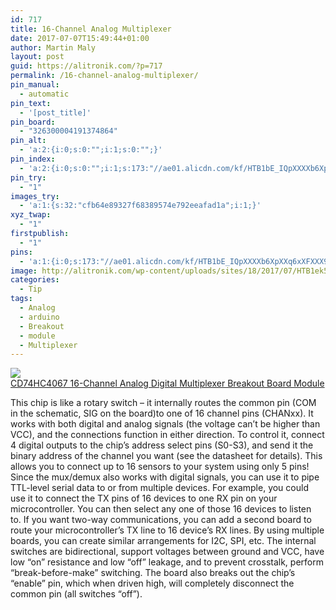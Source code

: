 ```yaml
---
id: 717
title: 16-Channel Analog Multiplexer
date: 2017-07-07T15:49:44+01:00
author: Martin Maly
layout: post
guid: https://alitronik.com/?p=717
permalink: /16-channel-analog-multiplexer/
pin_manual:
  - automatic
pin_text:
  - '[post_title]'
pin_board:
  - "326300004191374864"
pin_alt:
  - 'a:2:{i:0;s:0:"";i:1;s:0:"";}'
pin_index:
  - 'a:2:{i:0;s:0:"";i:1;s:173:"//ae01.alicdn.com/kf/HTB1bE_IQpXXXXb6XpXXq6xXFXXX9/Smart-Electronics-CD74HC4067-16-Channel-Analog-Digital-Multiplexer-font-b-Breakout-b-font-Board-Module-for.jpg_220x220.jpg";}'
pin_try:
  - "1"
images_try:
  - 'a:1:{s:32:"cfb64e89327f68389574e792eeafad1a";i:1;}'
xyz_twap:
  - "1"
firstpublish:
  - "1"
pins:
  - 'a:1:{i:0;s:173:"//ae01.alicdn.com/kf/HTB1bE_IQpXXXXb6XpXXq6xXFXXX9/Smart-Electronics-CD74HC4067-16-Channel-Analog-Digital-Multiplexer-font-b-Breakout-b-font-Board-Module-for.jpg_220x220.jpg";}'
image: http://alitronik.com/wp-content/uploads/sites/18/2017/07/HTB1ek5KLXXXXXXmaXXXq6xXFXXXu.jpg
categories:
  - Tip
tags:
  - Analog
  - arduino
  - Breakout
  - module
  - Multiplexer
---
```

<a href="http://s.click.aliexpress.com/e/AemAYjU" target="_parent"><img src="//ae01.alicdn.com/kf/HTB1bE_IQpXXXXb6XpXXq6xXFXXX9/Smart-Electronics-CD74HC4067-16-Channel-Analog-Digital-Multiplexer-font-b-Breakout-b-font-Board-Module-for.jpg_220x220.jpg" /><span style="display: block;">CD74HC4067 16-Channel Analog Digital Multiplexer Breakout Board Module</span></a>

This chip is like a rotary switch &#8211; it internally routes the common pin (COM in the schematic, SIG on the board)to one of 16 channel pins (CHANxx). It works with both digital and analog signals (the voltage can&#8217;t be higher than VCC), and the connections function in either direction. To control it, connect 4 digital outputs to the chip&#8217;s address select pins (S0-S3), and send it the binary address of the channel you want (see the datasheet for details). This allows you to connect up to 16 sensors to your system using only 5 pins! Since the mux/demux also works with digital signals, you can use it to pipe TTL-level serial data to or from multiple devices. For example, you could use it to connect the TX pins of 16 devices to one RX pin on your microcontroller. You can then select any one of those 16 devices to listen to. If you want two-way communications, you can add a second board to route your microcontroller&#8217;s TX line to 16 device&#8217;s RX lines. By using multiple boards, you can create similar arrangements for I2C, SPI, etc. The internal switches are bidirectional, support voltages between ground and VCC, have low “on” resistance and low “off” leakage, and to prevent crosstalk, perform “break-before-make” switching. The board also breaks out the chip&#8217;s “enable” pin, which when driven high, will completely disconnect the common pin (all switches “off”).